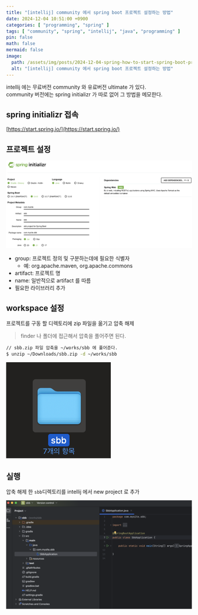```yaml
---
title: "[intellij] community 에서 spring boot 프로젝트 설정하는 방법"
date: 2024-12-04 10:51:00 +0900
categories: [ "programming", "spring" ]
tags: [ "community", "spring", "intellij", "java", "programming" ]
pin: false
math: false
mermaid: false
image:
  path: /assets/img/posts/2024-12-04-spring-how-to-start-spring-boot-project-in-community-edition-of-intellij-idea-2024120403.png
  alt: "[intellij] community 에서 spring boot 프로젝트 설정하는 방법"
---
```


intellij 에는 무료버전 community 와 유료버전 ultimate 가 있다.  
community 버전에는 spring initializr 가 따로 없어 그 방법을 메모한다.

## spring initializr 접속

[https://start.spring.io/](https://start.spring.io/)

## 프로젝트 설정

![spring initializr 설정](/assets/img/posts/2024-12-04-spring-how-to-start-spring-boot-project-in-community-edition-of-intellij-idea-2024120401.png)

* group: 프로젝트 정의 및 구분하는데에 필요한 식별자
  * 예: org.apache.maven, org.apache.commons
* artifact: 프로젝트 명
* name: 일반적으로 artifact 를 따름
* 필요한 라이브러리 추가

## workspace 설정

프로젝트를 구동 할 디렉토리에 zip 파일을 옮기고 압축 해제
> finder 나 폴더에 접근해서 압축을 풀어주면 된다.

```bash
// sbb.zip 파일 압축을 ~/works/sbb 에 풀어준다.
$ unzip ~/Downloads/sbb.zip -d ~/works/sbb
```

![spring initializr 설정](/assets/img/posts/2024-12-04-spring-how-to-start-spring-boot-project-in-community-edition-of-intellij-idea-2024120402.png)

## 실행

압축 해제 한 `sbb`디렉토리를 intellij 에서 new project 로 추가

![spring initializr 설정](/assets/img/posts/2024-12-04-spring-how-to-start-spring-boot-project-in-community-edition-of-intellij-idea-2024120403.png)
